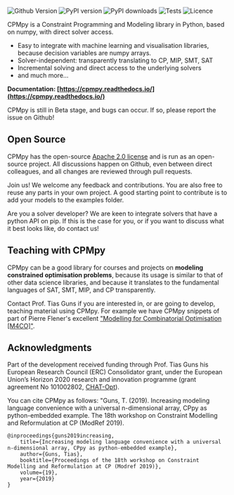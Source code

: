 ![Github Version](https://img.shields.io/github/v/release/CPMpy/cpmpy?label=Github%20Release&logo=github)
![PyPI version](https://img.shields.io/pypi/v/cpmpy?color=blue&label=Pypi%20version&logo=pypi&logoColor=white)
![PyPI downloads](https://img.shields.io/pypi/dm/cpmpy?label=Pypi%20Downloads&logo=pypi&logoColor=white)
![Tests](https://github.com/CPMpy/cpmpy/actions/workflows/python-test.yml/badge.svg)
![Licence](https://img.shields.io/github/license/CPMpy/cpmpy?label=Licence)

CPMpy is a Constraint Programming and Modeling library in Python, based on numpy, with direct solver access.

* Easy to integrate with machine learning and visualisation libraries, because decision variables are numpy arrays.
* Solver-independent: transparently translating to CP, MIP, SMT, SAT
* Incremental solving and direct access to the underlying solvers
* and much more...

**Documentation: [https://cpmpy.readthedocs.io/](https://cpmpy.readthedocs.io/)**

CPMpy is still in Beta stage, and bugs can occur. If so, please report the issue on Github!

## Open Source

CPMpy has the open-source [Apache 2.0 license]( https://github.com/cpmpy/cpmpy/blob/master/LICENSE) and is run as an open-source project. All discussions happen on Github, even between direct colleagues, and all changes are reviewed through pull requests. 

Join us! We welcome any feedback and contributions. You are also free to reuse any parts in your own project. A good starting point to contribute is to add your models to the examples folder.


Are you a solver developer? We are keen to integrate solvers that have a python API on pip. If this is the case for you, or if you want to discuss what it best looks like, do contact us!

## Teaching with CPMpy

CPMpy can be a good library for courses and projects on **modeling constrained optimisation problems**, because its usage is similar to that of other data science libraries, and because it translates to the fundamental languages of SAT, SMT, MIP, and CP transparently.

Contact Prof. Tias Guns if you are interested in, or are going to develop, teaching material using CPMpy. For example we have CPMpy snippets of part of Pierre Flener's excellent ["Modelling for Combinatorial Optimisation [M4CO]"](https://user.it.uu.se/~pierref/courses/COCP/slides/).

## Acknowledgments

Part of the development received funding through Prof. Tias Guns his European Research Council (ERC) Consolidator grant, under the European Union’s Horizon 2020 research and innovation programme (grant agreement No 101002802, [CHAT-Opt](https://people.cs.kuleuven.be/~tias.guns/chat-opt.html)).

You can cite CPMpy as follows: "Guns, T. (2019). Increasing modeling language convenience with a universal n-dimensional array, CPpy as python-embedded example. The 18th workshop on Constraint Modelling and Reformulation at CP (ModRef 2019).

```
@inproceedings{guns2019increasing,
    title={Increasing modeling language convenience with a universal n-dimensional array, CPpy as python-embedded example},
    author={Guns, Tias},
    booktitle={Proceedings of the 18th workshop on Constraint Modelling and Reformulation at CP (Modref 2019)},
    volume={19},
    year={2019}
}
```

